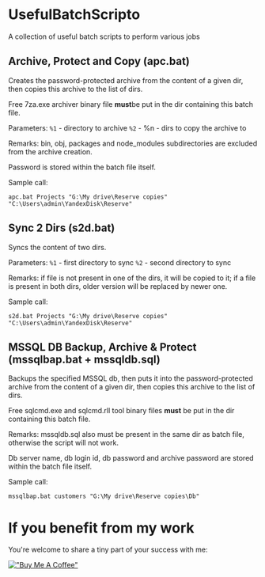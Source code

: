 # UsefulBatchScripto
A collection of useful batch scripts to perform various jobs

## Archive, Protect and Copy (apc.bat)
Creates the password-protected archive from the content of a given dir, then copies this archive to the list of dirs.

Free 7za.exe archiver binary file **must**be put in the dir containing this batch file.

Parameters:
`%1` - directory to archive
`%2` - %n - dirs to copy the archive to

Remarks: bin, obj, packages and node_modules subdirectories are excluded from the archive creation.

Password is stored within the batch file itself.

Sample call:

```
apc.bat Projects "G:\My drive\Reserve copies" "C:\Users\admin\YandexDisk\Reserve"
```

## Sync 2 Dirs (s2d.bat)
Syncs the content of two dirs.

Parameters: 
`%1` - first directory to sync
`%2` - second directory to sync

Remarks: if file is not present in one of the dirs, it will be copied to it; if a file is present in both dirs, older version will be replaced by newer one.

Sample call:

```
s2d.bat Projects "G:\My drive\Reserve copies" "C:\Users\admin\YandexDisk\Reserve"
```

## MSSQL DB Backup, Archive & Protect (mssqlbap.bat + mssqldb.sql)

Backups the specified MSSQL db, then puts it into the password-protected archive from the content of a given dir, then copies this archive to the list of dirs.

Free sqlcmd.exe and sqlcmd.rll tool binary files **must** be put in the dir containing this batch file.

Remarks: mssqldb.sql also must be present in the same dir as batch file, otherwise the script will not work.

Db server name, db login id, db password and archive password are stored within the batch file itself.

Sample call:

```
mssqlbap.bat customers "G:\My drive\Reserve copies\Db"
```

# If you benefit from my work

You're welcome to share a tiny part of your success with me:

[!["Buy Me A Coffee"](https://www.buymeacoffee.com/assets/img/custom_images/orange_img.png)](https://www.buymeacoffee.com/rextextaucom)